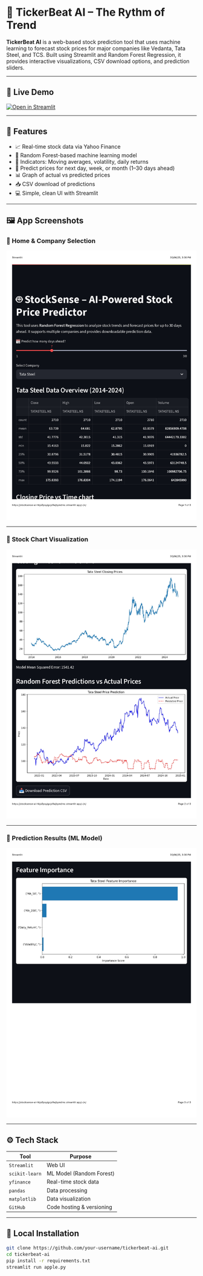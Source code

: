 # 🤖 TickerBeat AI – The Rythm of Trend

**TickerBeat AI** is a web-based stock prediction tool that uses machine learning to forecast stock prices for major companies like Vedanta, Tata Steel, and TCS. Built using Streamlit and Random Forest Regression, it provides interactive visualizations, CSV download options, and prediction sliders.

---

## 🚀 Live Demo

[![Open in Streamlit](https://img.shields.io/badge/Streamlit-Live%20App-orange?logo=streamlit)](https://tickerbeat-ai-ehsh2dawaeymf9mdkdmfnw.streamlit.app)

---

## 🧠 Features

- 📈 Real-time stock data via Yahoo Finance
- 🤖 Random Forest-based machine learning model
- 🧮 Indicators: Moving averages, volatility, daily returns
- 📆 Predict prices for next day, week, or month (1–30 days ahead)
- 📊 Graph of actual vs predicted prices
- 📥 CSV download of predictions
- 💻 Simple, clean UI with Streamlit

---

## 🖼️ App Screenshots

### 🔹 Home & Company Selection
<img src="Screenshots/screenshot_home.jpg" width="600"/>

---

### 🔹 Stock Chart Visualization
<img src="Screenshots/screenshot_chart.jpg" width="600"/>

---

### 🔹 Prediction Results (ML Model)
<img src="Screenshots/screenshot_prediction.jpg" width="600"/>

---

## ⚙️ Tech Stack

| Tool            | Purpose                       |
|-----------------|-------------------------------|
| `Streamlit`     | Web UI                        |
| `scikit-learn`  | ML Model (Random Forest)      |
| `yfinance`      | Real-time stock data          |
| `pandas`        | Data processing               |
| `matplotlib`    | Data visualization            |
| `GitHub`        | Code hosting & versioning     |

---

## 🧪 Local Installation

```bash
git clone https://github.com/your-username/tickerbeat-ai.git
cd tickerbeat-ai    
pip install -r requirements.txt
streamlit run apple.py
